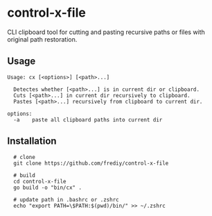 # control-x-file
CLI clipboard tool for cutting and pasting recursive paths or files with original path restoration.

## Usage
```
Usage: cx [<options>] [<path>...]

  Detectes whether [<path>...] is in current dir or clipboard.
  Cuts [<path>...] in current dir recursively to clipboard.
  Pastes [<path>...] recursively from clipboard to current dir.

options:
  -a	paste all clipboard paths into current dir
```

## Installation
```
  # clone
  git clone https://github.com/frediy/control-x-file

  # build
  cd control-x-file
  go build -o "bin/cx" .

  # update path in .bashrc or .zshrc
  echo "export PATH=\$PATH:$(pwd)/bin/" >> ~/.zshrc
```